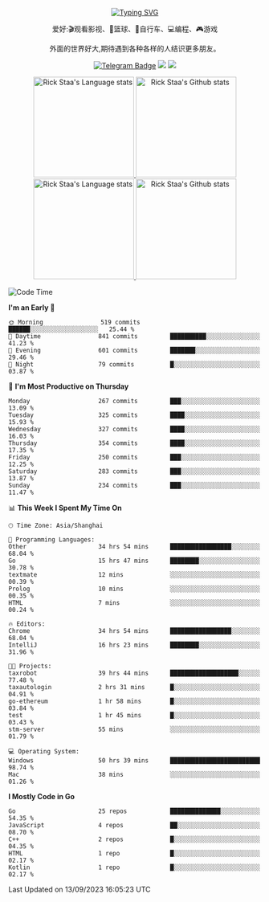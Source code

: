 <div align="center"> 

[![Typing SVG](https://readme-typing-svg.herokuapp.com?size=25&duration=2500&color=eeeeee&vCenter=true&width=200&height=40&lines=Hi+there+%F0%9F%91%8B%F0%9F%8F%BB;I'm+DanBai)](https://git.io/typing-svg)

爱好:🎬观看影视、🏀篮球、🚴自行车、💻编程、🎮游戏

外面的世界好大,期待遇到各种各样的人结识更多朋友。

[![Telegram Badge](https://img.shields.io/badge/-Telegram-blue?style=flat&logo=Telegram&logoColor=white)](https://t.me/danbai9420) 
[![](https://img.shields.io/badge/-Blog-brightgreen?style=flat&logo=Blogger&logoColor=white)](https://p00q.cn)
[![](https://img.shields.io/badge/-Email-red?style=flat&logo=Mail.Ru&logoColor=white)](mailto:danbai@88.com)
</div>

<!-- Light Mode -->
<div align="center"> 
<a href="https://github.com/anuraghazra/github-readme-stats#gh-light-mode-only">
<img height=200 src="https://github-readme-stats.vercel.app/api/top-langs/?username=danbai225&layout=compact&langs_count=10&hide_border=1&role=OWNER,COLLABORATOR#gh-light-mode-only" alt="Rick Staa's Language stats" />
</a>
<a href="https://github.com/anuraghazra/github-readme-stats#gh-light-mode-only">
<img height=200 src="https://github-readme-stats.vercel.app/api?username=danbai225&show_icons=true&count_private=true&line_height=28&hide_border=1&include_all_commits=true&card_width=450&role=OWNER,COLLABORATOR&exclude_repo=github-readme-stats#gh-light-mode-only" alt="Rick Staa's Github stats" />
</a>
</div>

<!-- Dark Mode -->
<div align="center"> 
<a href="https://github.com/anuraghazra/github-readme-stats#gh-dark-mode-only">
<img height=200 src="https://github-readme-stats.vercel.app/api/top-langs/?username=danbai225&layout=compact&langs_count=10&hide_border=1&role=OWNER,COLLABORATOR&theme=github_dark#gh-dark-mode-only" alt="Rick Staa's Language stats" />
</a>
<a href="https://github.com/anuraghazra/github-readme-stats#gh-dark-mode-only">
<img height=200 src="https://github-readme-stats.vercel.app/api?username=danbai225&show_icons=true&count_private=true&line_height=28&hide_border=1&include_all_commits=true&card_width=450&role=OWNER,COLLABORATOR&exclude_repo=github-readme-stats&theme=github_dark#gh-dark-mode-only" alt="Rick Staa's Github stats" />
</a>
</div>

<!--START_SECTION:waka-->
![Code Time](http://img.shields.io/badge/Code%20Time-1%2C089%20hrs%2029%20mins-blue)

**I'm an Early 🐤** 

```text
🌞 Morning                519 commits         ██████░░░░░░░░░░░░░░░░░░░   25.44 % 
🌆 Daytime                841 commits         ██████████░░░░░░░░░░░░░░░   41.23 % 
🌃 Evening                601 commits         ███████░░░░░░░░░░░░░░░░░░   29.46 % 
🌙 Night                  79 commits          █░░░░░░░░░░░░░░░░░░░░░░░░   03.87 % 
```
📅 **I'm Most Productive on Thursday** 

```text
Monday                   267 commits         ███░░░░░░░░░░░░░░░░░░░░░░   13.09 % 
Tuesday                  325 commits         ████░░░░░░░░░░░░░░░░░░░░░   15.93 % 
Wednesday                327 commits         ████░░░░░░░░░░░░░░░░░░░░░   16.03 % 
Thursday                 354 commits         ████░░░░░░░░░░░░░░░░░░░░░   17.35 % 
Friday                   250 commits         ███░░░░░░░░░░░░░░░░░░░░░░   12.25 % 
Saturday                 283 commits         ███░░░░░░░░░░░░░░░░░░░░░░   13.87 % 
Sunday                   234 commits         ███░░░░░░░░░░░░░░░░░░░░░░   11.47 % 
```


📊 **This Week I Spent My Time On** 

```text
🕑︎ Time Zone: Asia/Shanghai

💬 Programming Languages: 
Other                    34 hrs 54 mins      █████████████████░░░░░░░░   68.04 % 
Go                       15 hrs 47 mins      ████████░░░░░░░░░░░░░░░░░   30.78 % 
textmate                 12 mins             ░░░░░░░░░░░░░░░░░░░░░░░░░   00.39 % 
Prolog                   10 mins             ░░░░░░░░░░░░░░░░░░░░░░░░░   00.35 % 
HTML                     7 mins              ░░░░░░░░░░░░░░░░░░░░░░░░░   00.24 % 

🔥 Editors: 
Chrome                   34 hrs 54 mins      █████████████████░░░░░░░░   68.04 % 
IntelliJ                 16 hrs 23 mins      ████████░░░░░░░░░░░░░░░░░   31.96 % 

🐱‍💻 Projects: 
taxrobot                 39 hrs 44 mins      ███████████████████░░░░░░   77.48 % 
taxautologin             2 hrs 31 mins       █░░░░░░░░░░░░░░░░░░░░░░░░   04.91 % 
go-ethereum              1 hr 58 mins        █░░░░░░░░░░░░░░░░░░░░░░░░   03.84 % 
test                     1 hr 45 mins        █░░░░░░░░░░░░░░░░░░░░░░░░   03.43 % 
stm-server               55 mins             ░░░░░░░░░░░░░░░░░░░░░░░░░   01.79 % 

💻 Operating System: 
Windows                  50 hrs 39 mins      █████████████████████████   98.74 % 
Mac                      38 mins             ░░░░░░░░░░░░░░░░░░░░░░░░░   01.26 % 
```

**I Mostly Code in Go** 

```text
Go                       25 repos            ██████████████░░░░░░░░░░░   54.35 % 
JavaScript               4 repos             ██░░░░░░░░░░░░░░░░░░░░░░░   08.70 % 
C++                      2 repos             █░░░░░░░░░░░░░░░░░░░░░░░░   04.35 % 
HTML                     1 repo              █░░░░░░░░░░░░░░░░░░░░░░░░   02.17 % 
Kotlin                   1 repo              █░░░░░░░░░░░░░░░░░░░░░░░░   02.17 % 
```




 Last Updated on 13/09/2023 16:05:23 UTC
<!--END_SECTION:waka-->
